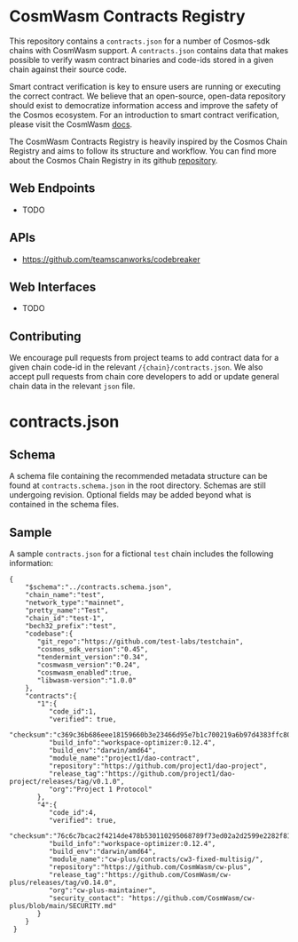 # CosmWasm Contracts Registry
This repository contains a `contracts.json` for a number of Cosmos-sdk chains with CosmWasm support. A `contracts.json` contains data that makes possible to verify wasm contract binaries and code-ids stored in a given chain against their source code. 

Smart contract verification is key to ensure users are running or executing the correct contract. We believe that an open-source, open-data repository should exist to democratize information access and improve the safety of the Cosmos ecosystem. For an introduction to smart contract verification, please visit the CosmWasm [docs](https://docs.cosmwasm.com/docs/1.0/smart-contracts/verify).

The CosmWasm Contracts Registry is heavily inspired by the Cosmos Chain Registry and aims to follow its structure and workflow. You can find more about the Cosmos Chain Registry in its github [repository](https://github.com/cosmos/chain-registry).

## Web Endpoints
- TODO

## APIs
- https://github.com/teamscanworks/codebreaker

## Web Interfaces
- TODO

## Contributing

We encourage pull requests from project teams to add contract data for a given chain code-id in the relevant `/{chain}/contracts.json`. We also accept pull requests from chain core developers to add or update general chain data in the relevant `json` file.

# contracts.json

## Schema

A schema file containing the recommended metadata structure can be found at `contracts.schema.json` in the root directory. Schemas are still undergoing revision. Optional fields may be added beyond what is contained in the schema files.

## Sample

A sample `contracts.json` for a fictional `test` chain includes the following information:

```
{
    "$schema":"../contracts.schema.json",
    "chain_name":"test",
    "network_type":"mainnet",
    "pretty_name":"Test",
    "chain_id":"test-1",
    "bech32_prefix":"test",
    "codebase":{
       "git_repo":"https://github.com/test-labs/testchain",
       "cosmos_sdk_version":"0.45",
       "tendermint_version":"0.34",
       "cosmwasm_version":"0.24",
       "cosmwasm_enabled":true,
       "libwasm-version":"1.0.0"
    },
    "contracts":{
       "1":{
          "code_id":1,
          "verified": true,
          "checksum":"c369c36b686eee18159660b3e23466d95e7b1c700219a6b97d4383ffc800f1ad",
          "build_info":"workspace-optimizer:0.12.4",
          "build_env":"darwin/amd64",
          "module_name":"project1/dao-contract",
          "repository":"https://github.com/project1/dao-project",
          "release_tag":"https://github.com/project1/dao-project/releases/tag/v0.1.0",
          "org":"Project 1 Protocol"
       },
       "4":{
          "code_id":4,
          "verified": true,
          "checksum":"76c6c7bcac2f4214de478b530110295068789f73ed02a2d2599e2282f81f012a",
          "build_info":"workspace-optimizer:0.12.4",
          "build_env":"darwin/amd64",
          "module_name":"cw-plus/contracts/cw3-fixed-multisig/",
          "repository":"https://github.com/CosmWasm/cw-plus",
          "release_tag":"https://github.com/CosmWasm/cw-plus/releases/tag/v0.14.0",
          "org":"cw-plus-maintainer",
          "security_contact": "https://github.com/CosmWasm/cw-plus/blob/main/SECURITY.md"
       }
    }
 }
 ```